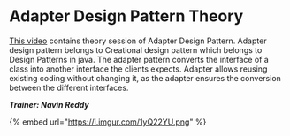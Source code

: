 # Adapter Design Pattern Theory

[This video](https://www.youtube.com/watch?v=5-xqFjo\_jC8\&list=PLsyeobzWxl7r2ZX1fl-7CKnayxHJA\_1ol\&index=6) contains theory session of Adapter Design Pattern. Adapter design pattern belongs to Creational design pattern which belongs to Design Patterns in java. The adapter pattern converts the interface of a class into another interface the clients expects. Adapter allows reusing existing coding without changing it, as the adapter ensures the conversion between the different interfaces.

_**Trainer: Navin Reddy**_

{% embed url="https://i.imgur.com/1yQ22YU.png" %}

